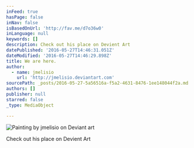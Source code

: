```yaml
---
inFeed: true
hasPage: false
inNav: false
isBasedOnUrl: 'http://fav.me/d7o36w0'
inLanguage: null
keywords: []
description: Check out his place on Devient Art
datePublished: '2016-05-27T14:46:31.051Z'
dateModified: '2016-05-27T14:46:29.898Z'
title: We are here.
author:
  - name: jmelisio
    url: 'http://jmelisio.deviantart.com'
sourcePath: _posts/2016-05-27-5a56516a-f5a2-4631-8476-1ee148044f2a.md
authors: []
publisher: null
starred: false
_type: MediaObject

---
```

![Painting by jmelisio on Deviant art](https://the-grid-user-content.s3-us-west-2.amazonaws.com/50e7d1b9-e74f-491c-9f0a-20edea8deb4b.jpg)

Check out his place on Devient Art